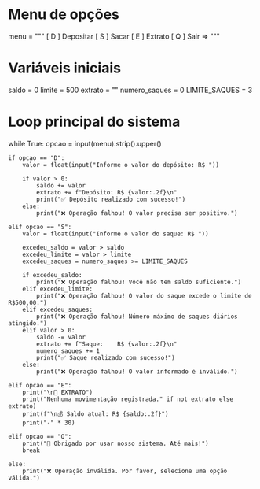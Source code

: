 # Menu de opções
menu = """
[ D ] Depositar
[ S ] Sacar
[ E ] Extrato
[ Q ] Sair
=> """

# Variáveis iniciais
saldo = 0
limite = 500
extrato = ""
numero_saques = 0
LIMITE_SAQUES = 3

# Loop principal do sistema
while True:
    opcao = input(menu).strip().upper()

    if opcao == "D":
        valor = float(input("Informe o valor do depósito: R$ "))

        if valor > 0:
            saldo += valor
            extrato += f"Depósito: R$ {valor:.2f}\n"
            print("✅ Depósito realizado com sucesso!")
        else:
            print("❌ Operação falhou! O valor precisa ser positivo.")

    elif opcao == "S":
        valor = float(input("Informe o valor do saque: R$ "))

        excedeu_saldo = valor > saldo
        excedeu_limite = valor > limite
        excedeu_saques = numero_saques >= LIMITE_SAQUES

        if excedeu_saldo:
            print("❌ Operação falhou! Você não tem saldo suficiente.")
        elif excedeu_limite:
            print("❌ Operação falhou! O valor do saque excede o limite de R$500,00.")
        elif excedeu_saques:
            print("❌ Operação falhou! Número máximo de saques diários atingido.")
        elif valor > 0:
            saldo -= valor
            extrato += f"Saque:    R$ {valor:.2f}\n"
            numero_saques += 1
            print("✅ Saque realizado com sucesso!")
        else:
            print("❌ Operação falhou! O valor informado é inválido.")

    elif opcao == "E":
        print("\n📄 EXTRATO")
        print("Nenhuma movimentação registrada." if not extrato else extrato)
        print(f"\n💰 Saldo atual: R$ {saldo:.2f}")
        print("-" * 30)

    elif opcao == "Q":
        print("👋 Obrigado por usar nosso sistema. Até mais!")
        break

    else:
        print("❌ Operação inválida. Por favor, selecione uma opção válida.")
